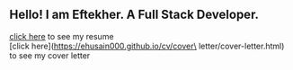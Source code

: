 ## Hello! I am Eftekher. A Full Stack Developer. 


[click here](https://ehusain000.github.io/cv/resume/resume.html) to see my resume <br>
[click here](https://ehusain000.github.io/cv/cover\ letter/cover-letter.html) to see my cover letter


